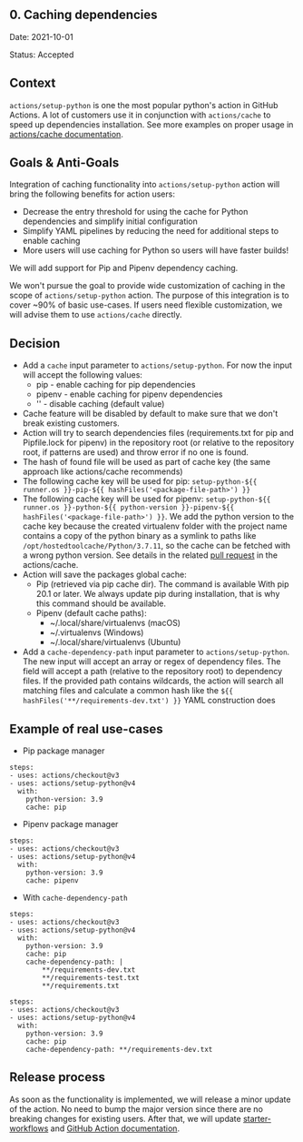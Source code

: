 ## 0. Caching dependencies

Date: 2021-10-01

Status: Accepted

## Context

`actions/setup-python` is one the most popular python's action in GitHub Actions. A lot of customers use it in conjunction with `actions/cache` to speed up dependencies installation.
See more examples on proper usage in [actions/cache documentation](https://github.com/actions/cache/blob/main/examples.md#python---pip).

## Goals & Anti-Goals

Integration of caching functionality into `actions/setup-python` action will bring the following benefits for action users:
 - Decrease the entry threshold for using the cache for Python dependencies and simplify initial configuration
 - Simplify YAML pipelines by reducing the need for additional steps to enable caching
 - More users will use caching for Python so users will have faster builds!

We will add support for Pip and Pipenv dependency caching.

We won't pursue the goal to provide wide customization of caching in the scope of `actions/setup-python` action. The purpose of this integration is to cover ~90% of basic use-cases. If users need flexible customization, we will advise them to use `actions/cache` directly.

## Decision

 - Add a `cache` input parameter to `actions/setup-python`. For now the input will accept the following values:
    - pip - enable caching for pip dependencies
    - pipenv - enable caching for pipenv dependencies
    - '' - disable caching (default value)
 - Cache feature will be disabled by default to make sure that we don't break existing customers.
 - Action will try to search dependencies files (requirements.txt for pip and Pipfile.lock for pipenv) in the repository root (or relative to the repository root, if patterns are used) and throw error if no one is found.
 - The hash of found file will be used as part of cache key (the same approach like actions/cache recommends)
 - The following cache key will be used for pip: `setup-python-${{ runner.os }}-pip-${{ hashFiles('<package-file-path>') }}`
 - The following cache key will be used for pipenv: `setup-python-${{ runner.os }}-python-${{ python-version }}-pipenv-${{ hashFiles('<package-file-path>') }}`. We add the python version to the cache key because the created virtualenv folder with the project name contains a copy of the python binary as a symlink to paths like `/opt/hostedtoolcache/Python/3.7.11`, so the cache can be fetched with a wrong python version. See details in the related [pull request](https://github.com/actions/cache/pull/607) in the actions/cache.
 - Action will save the packages global cache:
    - Pip (retrieved via pip cache dir). The command is available With pip 20.1 or later. We always update pip during installation, that is why this command should be available.
    - Pipenv (default cache paths):
        - ~/.local/share/virtualenvs (macOS)
        - ~/.virtualenvs (Windows)
        - ~/.local/share/virtualenvs (Ubuntu)
 - Add a `cache-dependency-path` input parameter to `actions/setup-python`. The new input will accept an array or regex of dependency files. The field will accept a path (relative to the repository root) to dependency files. If the provided path contains wildcards, the action will search all matching files and calculate a common hash like the `${{ hashFiles('**/requirements-dev.txt') }}` YAML construction does

## Example of real use-cases

 - Pip package manager

```
steps:
- uses: actions/checkout@v3
- uses: actions/setup-python@v4
  with:
    python-version: 3.9
    cache: pip
```

 - Pipenv package manager

```
steps:
- uses: actions/checkout@v3
- uses: actions/setup-python@v4
  with:
    python-version: 3.9
    cache: pipenv
```
- With `cache-dependency-path`

```
steps:
- uses: actions/checkout@v3
- uses: actions/setup-python@v4
  with:
    python-version: 3.9
    cache: pip
    cache-dependency-path: |
        **/requirements-dev.txt
        **/requirements-test.txt
        **/requirements.txt
```


```
steps:
- uses: actions/checkout@v3
- uses: actions/setup-python@v4
  with:
    python-version: 3.9
    cache: pip
    cache-dependency-path: **/requirements-dev.txt
```

## Release process

As soon as the functionality is implemented, we will release a minor update of the action. No need to bump the major version since there are no breaking changes for existing users. After that, we will update [starter-workflows](https://github.com/actions/starter-workflows/blob/main/ci/python-app.yml) and [GitHub Action documentation](https://docs.github.com/en/actions/automating-builds-and-tests/building-and-testing-python#caching-dependencies).
